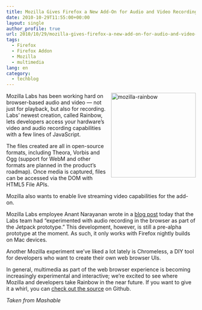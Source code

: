 ```yaml
---
title: Mozilla Gives Firefox a New Add-On for Audio and Video Recording
date: 2010-10-29T11:55:00+00:00
layout: single
author_profile: true
url: 2010/10/29/mozilla-gives-firefox-a-new-add-on-for-audio-and-video-recording/
tags:
  - Firefox
  - Firefox Addon
  - Mozilla
  - multimedia
lang: en
category: 
  - techblog
---
```

[<img title="mozilla-rainbow" border="0" alt="mozilla-rainbow" align="right" src="http://lh3.ggpht.com/_vaUVXcmC3OI/TMqvRZQjmBI/AAAAAAAAC98/ZPfapGAIHFo/mozilla-rainbow_thumb%5B1%5D.jpg?imgmax=800" width="225" height="225" />](http://lh4.ggpht.com/_vaUVXcmC3OI/TMqvP2WK0dI/AAAAAAAAC94/trZKQdZwwTg/s1600-h/mozilla-rainbow%5B3%5D.jpg)Mozilla Labs has been working hard on browser-based audio and video — not just for playback, but also for recording. Labs’ newest creation, called Rainbow, lets developers access your hardware’s video and audio recording capabilities with a few lines of JavaScript. 

The files created are all in open-source formats, including Theora, Vorbis and Ogg (support for WebM and other formats are planned in the product’s roadmap). Once media is captured, files can be accessed via the DOM with HTML5 File APIs.

Mozilla also wants to enable live streaming video capabilities for the add-on.

Mozilla Labs employee Anant Narayanan wrote in a [blog post](http://mozillalabs.com/rainbow/2010/10/28/cloud-meet-rainbow/) today that the Labs team had “experimented with audio recording in the browser as part of the Jetpack prototype.” This development, however, is still a pre-alpha prototype at the moment. As such, it only works with Firefox nightly builds on Mac devices.

Another Mozilla experiment we’ve liked a lot lately is Chromeless, a DIY tool for developers who want to create their own web browser UIs.

In general, multimedia as part of the web browser experience is becoming increasingly experimental and interactive; we’re excited to see where Mozilla and developers take Rainbow in the near future. If you want to give it a whirl, you can [check out the source](http://github.com/mozilla/rainbow) on Github.

_Taken from Mashable_